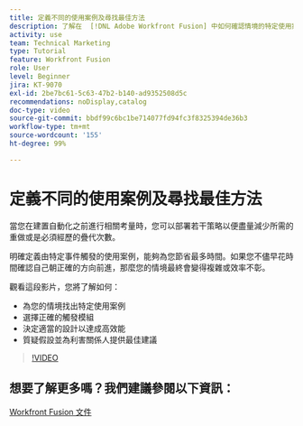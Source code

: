 ```yaml
---
title: 定義不同的使用案例及尋找最佳方法
description: 了解在  [!DNL Adobe Workfront Fusion] 中如何確認情境的特定使用案例、決定適當的設計並為利害關係人提供最佳建議。
activity: use
team: Technical Marketing
type: Tutorial
feature: Workfront Fusion
role: User
level: Beginner
jira: KT-9070
exl-id: 2be7bc61-5c63-47b2-b140-ad9352508d5c
recommendations: noDisplay,catalog
doc-type: video
source-git-commit: bbdf99c6bc1be714077fd94fc3f8325394de36b3
workflow-type: tm+mt
source-wordcount: '155'
ht-degree: 99%

---
```


# 定義不同的使用案例及尋找最佳方法

當您在建置自動化之前進行相關考量時，您可以部署若干策略以便盡量減少所需的重做或是必須經歷的疊代次數。

明確定義由特定事件觸發的使用案例，能夠為您節省最多時間。如果您不儘早花時間確認自己朝正確的方向前進，那麼您的情境最終會變得複雜或效率不彰。

觀看這段影片，您將了解如何：

* 為您的情境找出特定使用案例
* 選擇正確的觸發模組
* 決定適當的設計以達成高效能
* 質疑假設並為利害關係人提供最佳建議

>[!VIDEO](https://video.tv.adobe.com/v/335311/?quality=12&learn=on&enablevpops=1)

## 想要了解更多嗎？我們建議參閱以下資訊：

[Workfront Fusion 文件](https://experienceleague.adobe.com/zh-hant/docs/workfront-fusion/using/get-started-with-fusion/understand-workfront-fusion/workfront-fusion-overview)
